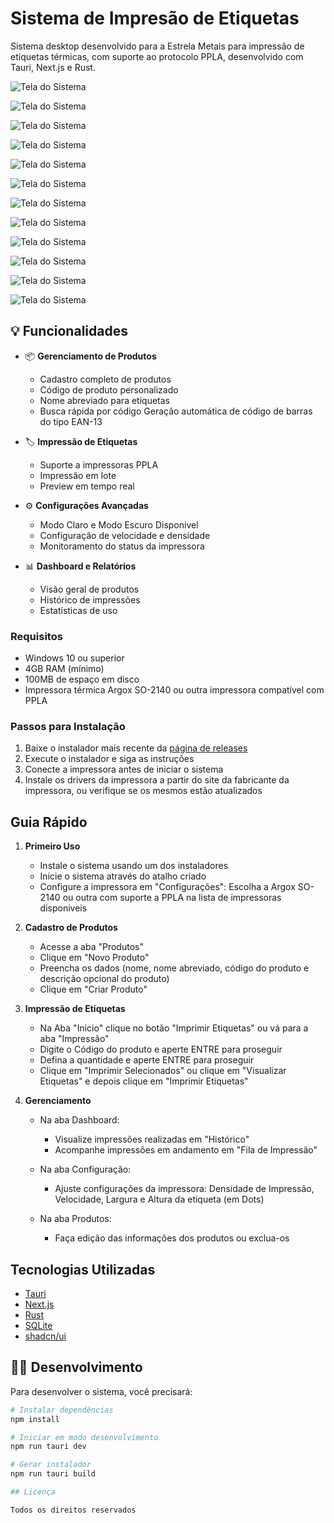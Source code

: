 # Sistema de Impresão de Etiquetas
Sistema desktop desenvolvido para a Estrela Metais para impressão de etiquetas térmicas, com suporte ao protocolo PPLA, desenvolvido com Tauri, Next.js e Rust.

![Tela do Sistema](./docs/screenshots/home.png)

![Tela do Sistema](./docs/screenshots/impressao.png)

![Tela do Sistema](./docs/screenshots/produtos.png)

![Tela do Sistema](./docs/screenshots/dashboard.png)

![Tela do Sistema](./docs/screenshots/configuracao.png)

![Tela do Sistema](./docs/screenshots/configuracao_parte2.png)

![Tela do Sistema](./docs/screenshots/home_dark.png)

![Tela do Sistema](./docs/screenshots/impressao_dark.png)

![Tela do Sistema](./docs/screenshots/produtos_dark.png)

![Tela do Sistema](./docs/screenshots/dashboard_dark.png)

![Tela do Sistema](./docs/screenshots/configuracao_dark.png)

![Tela do Sistema](./docs/screenshots/configuracao_parte2_dark.png)


## 💡 Funcionalidades

- 📦 **Gerenciamento de Produtos**
  - Cadastro completo de produtos
  - Código de produto personalizado
  - Nome abreviado para etiquetas
  - Busca rápida por código
  Geração automática de código de barras do tipo EAN-13

- 🏷️ **Impressão de Etiquetas**
  - Suporte a impressoras PPLA
  - Impressão em lote
  - Preview em tempo real

- ⚙️ **Configurações Avançadas**
  - Modo Claro e Modo Escuro Disponivel
  - Configuração de velocidade e densidade
  - Monitoramento do status da impressora

- 📊 **Dashboard e Relatórios**
  - Visão geral de produtos
  - Histórico de impressões
  - Estatísticas de uso

### Requisitos

- Windows 10 ou superior
- 4GB RAM (mínimo)
- 100MB de espaço em disco
- Impressora térmica Argox SO-2140 ou outra impressora compatível com PPLA

### Passos para Instalação

1. Baixe o instalador mais recente da [página de releases](https://github.com/celsojuniorladislau/SistemaDeImpressaoDeEtiquetas/releases)
2. Execute o instalador e siga as instruções
3. Conecte a impressora antes de iniciar o sistema
4. Instale os drivers da impressora a partir do site da fabricante da impressora, ou verifique se os mesmos estão atualizados

## Guia Rápido

1. **Primeiro Uso**
   - Instale o sistema usando um dos instaladores
   - Inicie o sistema através do atalho criado
   - Configure a impressora em "Configurações": Escolha a Argox SO-2140 ou outra com suporte a PPLA na lista de impressoras disponiveis

2. **Cadastro de Produtos**
   - Acesse a aba "Produtos"
   - Clique em "Novo Produto"
   - Preencha os dados (nome, nome abreviado, código do produto e descrição opcional do produto)
   - Clique em "Criar Produto"

3. **Impressão de Etiquetas**
   - Na Aba "Inicio" clique no botão "Imprimir Etiquetas" ou vá para a aba "Impressão"
   - Digite o Código do produto e aperte ENTRE para proseguir
   - Defina a quantidade e aperte ENTRE para proseguir
   - Clique em "Imprimir Selecionados" ou clique em "Visualizar Etiquetas" e depois clique em "Imprimir Etiquetas"

4. **Gerenciamento**
   - Na aba Dashboard:
      * Visualize impressões realizadas em "Histórico"
      * Acompanhe impressões em andamento em "Fila de Impressão"

   - Na aba Configuração:
      * Ajuste configurações da impressora: Densidade de Impressão, Velocidade, Largura e Altura da etiqueta (em Dots)

   - Na aba Produtos: 
      * Faça edição das informações dos produtos ou exclua-os


## Tecnologias Utilizadas

- [Tauri](https://tauri.app/)
- [Next.js](https://nextjs.org/)
- [Rust](https://www.rust-lang.org/)
- [SQLite](https://www.sqlite.org/)
- [shadcn/ui](https://ui.shadcn.com/)

## 👩‍💻 Desenvolvimento

Para desenvolver o sistema, você precisará:

```bash
# Instalar dependências
npm install

# Iniciar em modo desenvolvimento
npm run tauri dev

# Gerar instalador
npm run tauri build

## Licença

Todos os direitos reservados 
